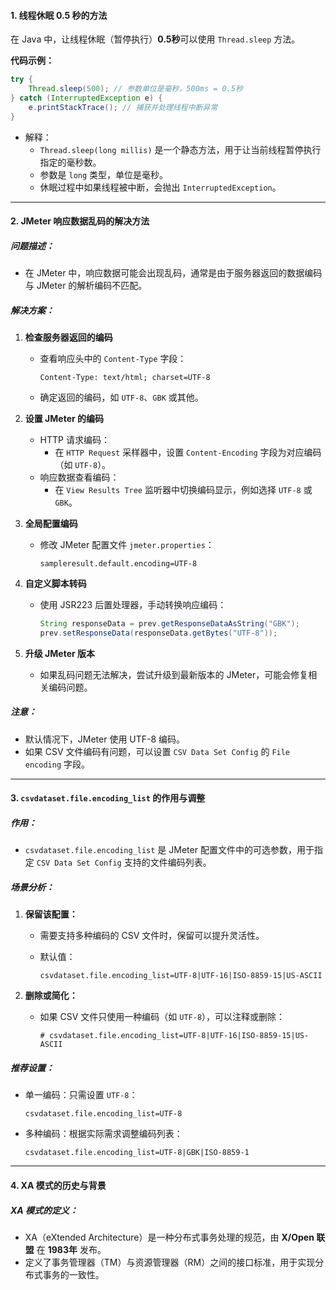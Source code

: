 #### **1. 线程休眠 0.5 秒的方法**

在 Java 中，让线程休眠（暂停执行）**0.5秒**可以使用 `Thread.sleep` 方法。

**代码示例：**

```java
try {
    Thread.sleep(500); // 参数单位是毫秒，500ms = 0.5秒
} catch (InterruptedException e) {
    e.printStackTrace(); // 捕获并处理线程中断异常
}
```

- 解释：
  - `Thread.sleep(long millis)` 是一个静态方法，用于让当前线程暂停执行指定的毫秒数。
  - 参数是 `long` 类型，单位是毫秒。
  - 休眠过程中如果线程被中断，会抛出 `InterruptedException`。

------

#### **2. JMeter 响应数据乱码的解决方法**

##### **问题描述：**

- 在 JMeter 中，响应数据可能会出现乱码，通常是由于服务器返回的数据编码与 JMeter 的解析编码不匹配。

##### **解决方案：**

1. **检查服务器返回的编码**

   - 查看响应头中的 `Content-Type` 字段：

     ```http
     Content-Type: text/html; charset=UTF-8
     ```

   - 确定返回的编码，如 `UTF-8`、`GBK` 或其他。

2. **设置 JMeter 的编码**

   - HTTP 请求编码：
     - 在 `HTTP Request` 采样器中，设置 `Content-Encoding` 字段为对应编码（如 `UTF-8`）。
   - 响应数据查看编码：
     - 在 `View Results Tree` 监听器中切换编码显示，例如选择 `UTF-8` 或 `GBK`。

3. **全局配置编码**

   - 修改 JMeter 配置文件 `jmeter.properties`：

     ```properties
     sampleresult.default.encoding=UTF-8
     ```

4. **自定义脚本转码**

   - 使用 JSR223 后置处理器，手动转换响应编码：

     ```groovy
     String responseData = prev.getResponseDataAsString("GBK");
     prev.setResponseData(responseData.getBytes("UTF-8"));
     ```

5. **升级 JMeter 版本**

   - 如果乱码问题无法解决，尝试升级到最新版本的 JMeter，可能会修复相关编码问题。

##### **注意：**

- 默认情况下，JMeter 使用 UTF-8 编码。
- 如果 CSV 文件编码有问题，可以设置 `CSV Data Set Config` 的 `File encoding` 字段。

------

#### **3. `csvdataset.file.encoding_list` 的作用与调整**

##### **作用：**

- `csvdataset.file.encoding_list` 是 JMeter 配置文件中的可选参数，用于指定 `CSV Data Set Config` 支持的文件编码列表。

##### **场景分析：**

1. **保留该配置：**

   - 需要支持多种编码的 CSV 文件时，保留可以提升灵活性。

   - 默认值：

     ```properties
     csvdataset.file.encoding_list=UTF-8|UTF-16|ISO-8859-15|US-ASCII
     ```

2. **删除或简化：**

   - 如果 CSV 文件只使用一种编码（如 `UTF-8`），可以注释或删除：

     ```properties
     # csvdataset.file.encoding_list=UTF-8|UTF-16|ISO-8859-15|US-ASCII
     ```

##### **推荐设置：**

- 单一编码：只需设置 `UTF-8`：

  ```properties
  csvdataset.file.encoding_list=UTF-8
  ```

- 多种编码：根据实际需求调整编码列表：

  ```properties
  csvdataset.file.encoding_list=UTF-8|GBK|ISO-8859-1
  ```

------

#### **4. XA 模式的历史与背景**

##### **XA 模式的定义：**

- XA（eXtended Architecture）是一种分布式事务处理的规范，由 **X/Open 联盟** 在 **1983年** 发布。
- 定义了事务管理器（TM）与资源管理器（RM）之间的接口标准，用于实现分布式事务的一致性。